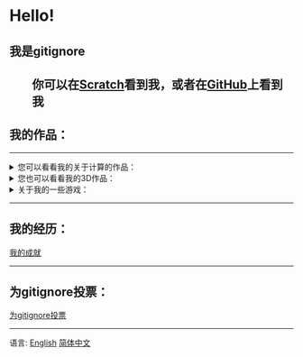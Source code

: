 <!DOCTYPE html>
<html>
  <head>
    <title>gitignore的个人介绍</title>
  </head>
  <body>
    <h1 class="cs">Hello!</h1>
    <h2 class="ct">我是gitignore</h2>
    <h2 class="ct"><dd>你可以在<a href="http://scratch.mit.edu/users/gitignore/" target="_blank">Scratch</a>看到我，或者在<a href="https://github.com/ljy-002" target="_blank">GitHub</a>上看到我</dd></h2>
    <h2>我的作品：</h2>
    <hr/>
    <details>
        <summary>您可以看看我的关于计算的作品：</summary>
        <ol>
          <li><a href="https://scratch.mit.edu/projects/390106595/" target="_blank">运算神器V1.8.5</a></li>
          <li><a href="https://scratch.mit.edu/projects/401852935/" target="_blank">二/十进制转换</a></li>
          <li><a href="https://scratch.mit.edu/projects/401858817/" target="_blank">算“A”</a></li>
          <li><a href="https://scratch.mit.edu/projects/386873251/" target="_blank">Prime Numbers</a></li>
          <li><a href="https://scratch.mit.edu/projects/399763948/" target="_blank">计算"!"</a></li>
          <li><a href="https://scratch.mit.edu/projects/408831482" target="_blank">3DScratch场地</a></li>
        </ol>
    </details>
    <details>
        <summary>您也可以看看我的3D作品：</summary>
        <ol>
          <li><a href="https://scratch.mit.edu/projects/400069880/" target="_blank">梯体点矩阵3D</a></li>
          <li><a href="https://scratch.mit.edu/projects/400072481" target="_blank">三角体点矩阵3D</a></li>
          <li><a href="https://scratch.mit.edu/projects/400072481" target="_blank">方形点矩阵3D</a></li>
        </ol>
    </details>
    <details>
      <summary>关于我的一些游戏：</summary>
      <ol>
          <li><a href="https://scratch.mit.edu/projects/411453458" target="_blank">Hamiltonian Way-汉密尔顿路</a></li>
          <li><a href="https://scratch.mit.edu/projects/411246064" target="_blank">Farmers Life-农民生活</a></li>
          <li><a href="https://scratch.mit.edu/projects/411242677" target="_blank">@@特朗普够了！！！</a></li>
          <li><a href="https://scratch.mit.edu/projects/400837419" target="_blank">Parkour that can't jump-不能跳跃的跑酷</a></li>
          <li><a href="https://scratch.mit.edu/projects/400871131" target="_blank">别出白线</a></li>
          <li><a href="https://scratch.mit.edu/projects/408831482" target="_blank">3DScratch场地</a></li>
          <li><a href="https://scratch.mit.edu/projects/400848174" target="_blank">跳伞模拟器V2.0</a></li>
          <li><a href="https://scratch.mit.edu/projects/401532493" target="_blank">角色跑酷</a></li>
      </ol>
    </details>
    <hr/>
    <h2>我的经历：</h2>
    <a href="https://ljy-002.github.io/giti.github.io/gitignore%20achievement" target="_blank">我的成就</a>
    <hr/>
    <h2>为gitignore投票：</h2>
    <a href="https://ljy-002.github.io/Web-gitignore.github.io/%E4%B8%BAgitignore%E6%8A%95%E7%A5%A8" target="_blank">为gitignore投票</a>
    <hr/>
    <p>语言: <a href="https://ljy-002.github.io/Web-gitignore.github.io/En" target="_blank">English</a> <a href="https://ljy-002.github.io/Web-gitignore.github.io/" target="_blank">简体中文</a></p>
  </body>
</html>


<html lang="en" >
<head>
<meta charset="UTF-8">

<link rel="stylesheet" href="css/style.css" type="text/css" />

</head>
<body>

<canvas id="c"></canvas>

<script type="text/javascript" src='js/TweenMax.min.js'></script>
<script type="text/javascript" src="js/index.js"></script>

</body>
</html>
